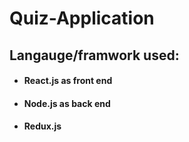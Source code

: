 # Quiz-Application
<h2>Langauge/framwork used:</h2>
<ul>
  <li><h4>React.js as front end </h4></li>
  <li><h4>Node.js as back end </h4></li>
  <li><h4>Redux.js </h4></li>
 <//ul>
